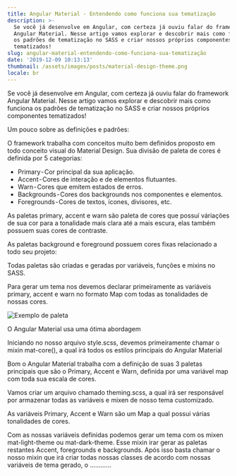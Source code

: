 ```yaml
---
title: Angular Material - Entendendo como funciona sua tematização
description: >-
  Se você já desenvolve em Angular, com certeza já ouviu falar do framework
  Angular Material. Nesse artigo vamos explorar e descobrir mais como funciona
  os padrões de tematização no SASS e criar nossos próprios componentes
  tematizados!
slug: angular-material-entendendo-como-funciona-sua-tematização
date: '2019-12-09 10:13:13'
thumbnail: /assets/images/posts/material-design-theme.png
locale: br
---
```

Se você já desenvolve em Angular, com certeza já ouviu falar do framework Angular Material. Nesse artigo vamos explorar e descobrir mais como funciona os padrões de tematização no SASS e criar nossos próprios componentes tematizados!

Um pouco sobre as definições e padrões:

O framework trabalha com conceitos muito bem definidos proposto em todo conceito visual do Material Design. Sua divisão de paleta de cores é definida  por 5 categorias:

* Primary - Cor principal da sua aplicação.
* Accent - Cores de interação e de elementos flutuantes.
* Warn - Cores que emitem estados de erros.
* Backgrounds - Cores dos backgrounds  nos componentes e elementos.
* Foregrounds - Cores de textos, ícones, divisores, etc.

As paletas primary, accent e warn são paleta de cores que possuí váriações de sua cor para a tonalidade mais clara até a mais escura, elas também possuem suas cores de contraste.

As paletas background e foreground possuem cores fixas relacionado a todo seu projeto:

Todas paletas são criadas e geradas por variáveis, funções e mixins no SASS.

Para gerar um tema nos devemos declarar primeiramente as variáveis primary, accent e warn no formato Map com todas as tonalidades de nossas cores.

![Exemplo de paleta](/assets/images/posts/material-design-theme.png "Exemplo de paleta")

O Angular Material usa uma ótima abordagem 

Iniciando no nosso arquivo style.scss, devemos primeiramente chamar o mixin mat-core(), a qual irá todos os estilos principais do Angular Material

Bom o Angular Material trabalha com a definição de suas 3 paletas principais que são o Primary, Accent e Warn, definida por uma variável map com toda sua escala de cores.

Vamos criar um arquivo chamado theming.scss, a qual irá ser responsável por armazenar todas as variáveis e mixen de nosso tema customizado.

As variáveis Primary, Accent e Warn são um Map a qual possui várias tonalidades de cores.

Com as nossas variáveis definidas podemos gerar um tema com os mixen mat-light-theme ou mat-dark-theme. Esse mixin irar gerar as paletas restantes Accent, foregrounds e backgrounds. Após isso basta chamar o nosso mixin que irá criar todas nossas classes de acordo com nossas variáveis de tema gerado, o …………
